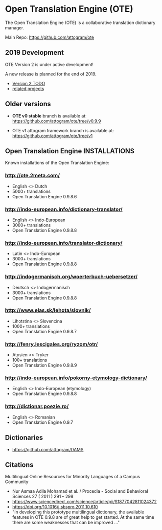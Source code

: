 # Open Translation Engine (OTE)

The Open Translation Engine (OTE) is a collaborative translation dictionary manager.

Main Repo: <https://github.com/attogram/ote>

## 2019 Development

OTE Version 2 is under active development!

A new release is planned for the end of 2019.

* [Version 2 TODO](todo.md)
* [related projects](related.md)

## Older versions

* **OTE v0 stable** branch is available at: <https://github.com/attogram/ote/tree/v0.9.9>

* OTE v1 attogram framework branch is available at: <https://github.com/attogram/ote/tree/v1>

## Open Translation Engine INSTALLATIONS

Known installations of the Open Translation Engine:

### <http://ote.2meta.com/>

* English <> Dutch
* 5000+ translations
* Open Translation Engine 0.9.8.6

### <http://indo-european.info/dictionary-translator/>

* English <> Indo-European
* 3000+ translations
* Open Translation Engine 0.9.8.8

### <http://indo-european.info/translator-dictionary/>

* Latin <> Indo-European
* 3000+ translations
* Open Translation Engine 0.9.8.8

### <http://indogermanisch.org/woerterbuch-uebersetzer/>

* Deutsch <> Indogermanisch
* 3000+ translations
* Open Translation Engine 0.9.8.8

### <http://www.elas.sk/lehota/slovnik/>

* Lihotstina <> Slovencina
* 1000+ translations
* Open Translation Engine 0.9.8.7

### <http://fenry.lescigales.org/ryzom/otr/>

* Atysien <> Tryker
* 100+ translations
* Open Translation Engine 0.9.8.9

### <http://indo-european.info/pokorny-etymology-dictionary/>

* English <> Indo-European (etymology)
* Open Translation Engine 0.9.8.8

### <http://dictionar.poezie.ro/>

* English <> Romanian
* Open Translation Engine 0.9.7

## Dictionaries

* <https://github.com/attogram/DAMS>

## Citations

Multilingual Online Resources for Minority Languages of a Campus Community

* Nur Asmaa Adila Mohamad et al. / Procedia - Social and Behavioral Sciences 27 ( 2011 ) 291 – 298
* <https://www.sciencedirect.com/science/article/pii/S1877042811024372>
* <https://doi.org/10.1016/j.sbspro.2011.10.610>
* "In developing this prototype multilingual dictionary, the available features in OTE 0.9.8 are of great
   help to get started. At the same time there are some weaknesses that can be improved ..."
